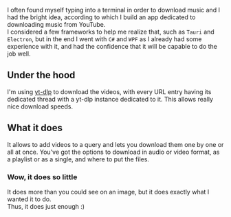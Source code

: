I often found myself typing into a terminal in order to download music and I had the bright idea, according to which I build an app dedicated to downloading music from YouTube.\
I considered a few frameworks to help me realize that, such as `Tauri` and `Electron`, but in the end I went with `C#` and `WPF`
as I already had some experience with it, and had the confidence that it will be capable to do the job well.

## Under the hood
I'm using [yt-dlp](https://github.com/yt-dlp/yt-dlp) to download the videos, with every URL entry having its dedicated thread with a yt-dlp instance dedicated to it. This allows really nice download speeds.

## What it does
It allows to add videos to a query and lets you download them one by one or all at once.
You've got the options to download in audio or video format, as a playlist or as a single, and where to put the files.

### Wow, it does so little
It does more than you could see on an image, but it does exactly what I wanted it to do.\
Thus, it does just enough :)